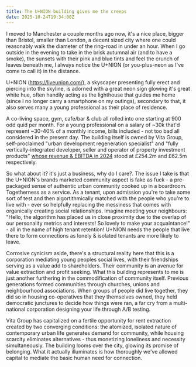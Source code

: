 ```yaml
---
title: The U+NION building gives me the creeps
date: 2025-10-24T19:34:00Z
---
```


I moved to Manchester a couple months ago now, it's a nice place, bigger than
Bristol, smaller than London, a decent sized city where one could reasonably
walk the diameter of the ring-road in under an hour. When I go outside in the
evening to take in the brisk autumnal air (and to have a smoke), the sunsets
with their pink and blue tints and feel the crunch of leaves beneath me, I
always notice the U+NION (or you-plus-neon as I've come to call it) in the
distance.

U+NION (<https://liveunion.com/>), a skyscaper presenting fully erect and
piercing into the skyline, is adorned with a great neon sign glowing it's great
white hue, often handily acting as the lighthouse that guides me home (since I
no longer carry a smartphone on my outings), secondary to that, it also serves
many a young professional as their place of residence.

A co-living space, gym, cafe/bar & club all rolled into one starting at 900 odd
quid per month. For a young professional on a salary of ~30k that'd represent
~30-40% of a monthly income, bills included - not too bad all considered in the
present day. The building itself is owned by Vita Group, self-proclaimed "urban
development regeneration specialist" and "fully vertically-integrated developer,
seller and operator of property investment products"
[whose revenue & EBITDA in 2024](https://find-and-update.company-information.service.gov.uk/company/11963176/filing-history/MzQ4MjM0MjkwOGFkaXF6a2N4/document?format=pdf&download=0)
stood at £254.2m and £62.5m respectively.

So what about it? it's just a business, why do I care?. The issue I take is that
the U+NION's brands marketed community aspect is fake as fuck - a pre-packaged
sense of authentic urban community cooked up in a boardroom. Togetherness as a
service. As a tenant, upon admission you're to take some sort of test and then
algortithmically matched with the people who you're to live with - ever so
helpfully replacing the messiness that comes with organically creating social
relationships. Imagine meeting your neighbours: "Hello, the algorithm has placed
us in close proximity due to the overlap of our personality metrics and
interests! So lovely to make your acquaintance!" - all in the name of high
tenant retention! U+NION needs the people that live there to form connections as
lonely & isolated tenants are more likely to leave.

Corrosive cynicism aside, there's a structural reality here that this is a
corporation mediating young peoples social lives, with their friendships serving
as a value add to shareholders. Their community is an avenue for value
extraction and profit seeking. What this building represents to me is just
another furthering in the commodification of community itself. Previous
generations formed communities through churches, unions and neighbourhood
associations. When groups of people did live together, they did so in housing
co-operatives that they themselves owned, they held democratic junctures to
decide how things were ran, a far cry from a multi-national corporation
designing your life through A/B testing.

Vita Group has capitalized on a fertile opportunity for rent extraction created
by two converging conditions: the atomized, isolated nature of contemporary
urban life generates demand for community, while housing scarcity eliminates
alternatives - thus monetizing loneliness and necessity simultaneously. The
building looms over the city, glowing its promise of belonging. What it actually
illuminates is how thoroughly we've allowed capital to mediate the basic human
need for connection.

